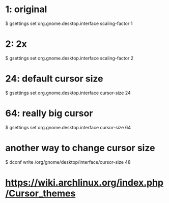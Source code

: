 # 1: original
$ gsettings set org.gnome.desktop.interface scaling-factor 1
# 2: 2x
$ gsettings set org.gnome.desktop.interface scaling-factor 2

# 24: default cursor size
$ gsettings set org.gnome.desktop.interface cursor-size 24
# 64: really big cursor
$ gsettings set org.gnome.desktop.interface cursor-size 64
# another way to change cursor size
$ dconf write /org/gnome/desktop/interface/cursor-size 48

# https://wiki.archlinux.org/index.php/Cursor_themes
